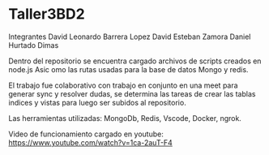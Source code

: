 # Taller3BD2

Integrantes David Leonardo Barrera Lopez David Esteban Zamora Daniel Hurtado Dimas

Dentro del repositorio se encuentra cargado archivos de scripts creados en node.js
Asic omo las rutas usadas para la base de datos Mongo y redis. 

El trabajo fue colaborativo con trabajo en conjunto en una meet para generar sync y resolver dudas, se determina las tareas de crear las tablas indices y vistas para luego ser subidos al repositorio.

Las herramientas utilizadas: MongoDb, Redis, Vscode, Docker, ngrok.

Video de funcionamiento cargado en youtube: https://www.youtube.com/watch?v=1ca-2auT-F4
